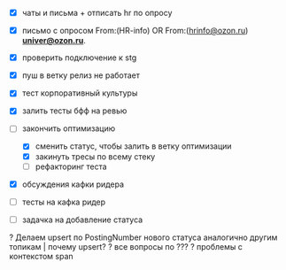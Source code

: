 - [x] чаты и письма + отписать hr по опросу
- [x] письмо с опросом From:(HR-info) OR From:(hrinfo@ozon.ru) [**univer@ozon.ru**](mailto:univer@ozon.ru).


- [x] проверить подключение к stg
- [x] пуш в ветку релиз не работает
- [x] тест корпоративный культуры
- [x] залить тесты бфф на ревью
- [ ] закончить оптимизацию
	- [x] сменить статус, чтобы залить в ветку оптимизации
	- [x] закинуть тресы по всему стеку
	- [ ] рефакторинг теста
- [x] обсуждения кафки ридера
- [ ] тесты на кафка ридер
- [ ] задачка на добавление статуса




? Делаем upsert по PostingNumber нового статуса аналогично другим топикам | почему upsert? 
? все вопросы по ???
? проблемы с контекстом span



